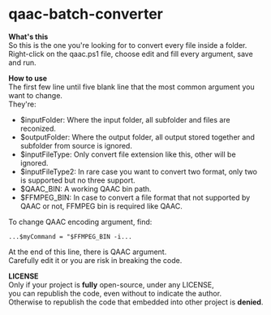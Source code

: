 # qaac-batch-converter
**What's this**  
So this is the one you're looking for to convert every file inside a folder.  
Right-click on the qaac.ps1 file, choose edit and fill every argument, save and run.

**How to use**  
The first few line until five blank line that the most common argument you want to change.  
They're:
- $inputFolder: Where the input folder, all subfolder and files are reconized.
- $outputFolder: Where the output folder, all output stored together and subfolder from source is ignored.
- $inputFileType: Only convert file extension like this, other will be ignored.
- $inputFileType2: In rare case you want to convert two format, only two is supported but no three support.
- $QAAC_BIN: A working QAAC bin path.
- $FFMPEG_BIN: In case to convert a file format that not supported by QAAC or not, FFMPEG bin is required like QAAC.

To change QAAC encoding argument, find:
```
...$myCommand = "$FFMPEG_BIN -i...
```
At the end of this line, there is QAAC argument.  
Carefully edit it or you are risk in breaking the code.

**LICENSE**  
Only if your project is **fully** open-source, under any LICENSE,  
you can republish the code, even without to indicate the author.  
Otherwise to republish the code that embedded into other project is **denied**.
